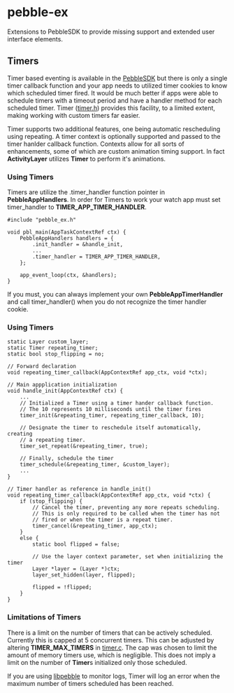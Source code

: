 # pebble-ex #

Extensions to PebbleSDK to provide missing support and extended user interface elements.

## Timers ##
Timer based eventing is available in the [PebbleSDK](https://github.com/pebble/pebblekit) but there is only a single timer callback function and your app needs to utilized timer cookies to know which scheduled timer fired. It would be much better if apps were able to schedule timers with a timeout period and have a handler method for each scheduled timer. Timer ([timer.h](/pebble-ex/src/timer.h)) provides this facility, to a limited extent, making working with custom timers far easier.

Timer supports two additional features, one being automatic rescheduling using repeating. A timer context is optionally supported  and passed to the timer hanlder callback function. Contexts allow for all sorts of enhancements, some of which are custom animation timing support. In fact **ActivityLayer** utilizes **Timer** to perform it's animations.

### Using Timers ###
Timers are utilize the .timer_handler function pointer in **PebbleAppHandlers**. In order for Timers to work your watch app must set timer_handler to **TIMER_APP_TIMER_HANDLER**.

	#include "pebble_ex.h"
	
	void pbl_main(AppTaskContextRef ctx) {
		PebbleAppHandlers handlers = {
			.init_handler = &handle_init,
			...
			.timer_handler = TIMER_APP_TIMER_HANDLER,
		};
	
		app_event_loop(ctx, &handlers);
	}

If you must, you can always implement your own **PebbleAppTimerHandler** and call timer_handler() when you do not recognize the timer handler cookie. 

### Using Timers ###

	static Layer custom_layer;
	static Timer repeating_timer;
	static bool stop_flipping = no;
	
	// Forward declaration
	void repeating_timer_callback(AppContextRef app_ctx, void *ctx);
	
	// Main appplication initialization
	void handle_init(AppContextRef ctx) {
		...
		// Initialized a Timer using a timer hander callback function.
		// The 10 represents 10 milliseconds until the timer fires
		timer_init(&repeating_timer, repeating_timer_callback, 10);
		
		// Designate the timer to reschedule itself automatically, creating
		// a repeating timer.
		timer_set_repeat(&repeating_timer, true);
		
		// Finally, schedule the timer
		timer_schedule(&repeating_timer, &custom_layer);
		...
	}
	
	// Timer handler as reference in handle_init()
	void repeating_timer_callback(AppContextRef app_ctx, void *ctx) {
		if (stop_flipping) {
			// Cancel the timer, preventing any more repeats scheduling.
			// This is only required to be called when the timer has not
			// fired or when the timer is a repeat timer.
			timer_cancel(&repeating_timer, app_ctx);
		}
		else {
			static bool flipped = false;
			
			// Use the layer context parameter, set when initializing the timer
			Layer *layer = (Layer *)ctx;
			layer_set_hidden(layer, flipped);
			
			flipped = !flipped;
		}
	}

### Limitations of Timers ###
There is a limit on the number of timers that can be actively scheduled. Currently this is capped at 5 concurrent timers. This can be adjusted by altering **TIMER_MAX_TIMERS** in [timer.c](/pebble-ex/src/timer.c). The cap was chosen to limit the amount of memory timers use, which is negligible. This does not imply a limit on the number of **Timer**s initialized only those scheduled.

If you are using [libpebble](https://github.com/pebble/libpebble) to monitor logs, Timer will log an error when the maximum number of timers scheduled has been reached.